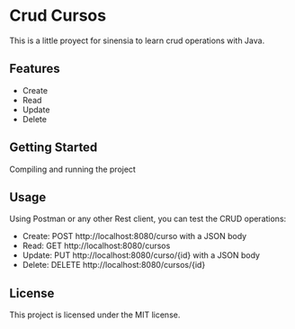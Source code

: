 # Crud Cursos

This is a little proyect for sinensia to learn crud operations with Java.

## Features

- Create
- Read
- Update
- Delete

## Getting Started

Compiling and running the project

## Usage

Using Postman or any other Rest client, you can test the CRUD operations:
- Create: POST http://localhost:8080/curso with a JSON body
- Read: GET http://localhost:8080/cursos
- Update: PUT http://localhost:8080/curso/{id} with a JSON body
- Delete: DELETE http://localhost:8080/cursos/{id}

## License

This project is licensed under the MIT license.
